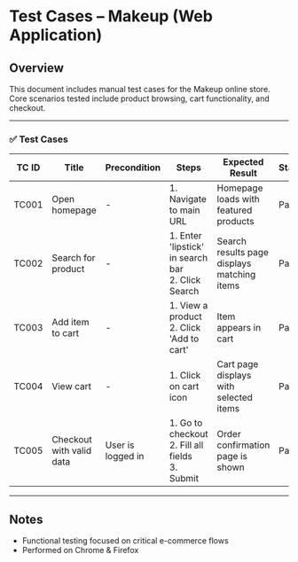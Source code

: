 # Test Cases – Makeup (Web Application)

## Overview
This document includes manual test cases for the Makeup online store. Core scenarios tested include product browsing, cart functionality, and checkout.

---

### ✅ Test Cases

| TC ID | Title                          | Precondition                | Steps                                                                 | Expected Result                              | Status |
|-------|--------------------------------|-----------------------------|------------------------------------------------------------------------|------------------------------------------------|--------|
| TC001 | Open homepage                  | -                           | 1. Navigate to main URL                                               | Homepage loads with featured products         | Pass   |
| TC002 | Search for product             | -                           | 1. Enter 'lipstick' in search bar <br>2. Click Search                 | Search results page displays matching items   | Pass   |
| TC003 | Add item to cart               | -                           | 1. View a product <br>2. Click 'Add to cart'                          | Item appears in cart                          | Pass   |
| TC004 | View cart                      | -                           | 1. Click on cart icon                                                 | Cart page displays with selected items        | Pass   |
| TC005 | Checkout with valid data       | User is logged in           | 1. Go to checkout <br>2. Fill all fields <br>3. Submit                | Order confirmation page is shown              | Pass   |

---

## Notes
- Functional testing focused on critical e-commerce flows
- Performed on Chrome & Firefox
